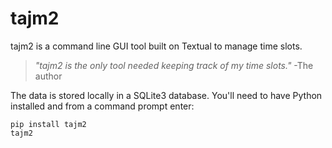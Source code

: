 # tajm2

tajm2 is a command line GUI tool built on Textual to manage time slots.

> _"tajm2 is the only tool needed keeping track of my time slots."_ -The author

The data is stored locally in a SQLite3 database. You'll need to have Python installed and from a command prompt enter:

```
pip install tajm2
tajm2
```